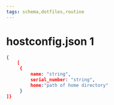 ```yaml
---
tags: schema,dotfiles,routine
---
```

# hostconfig.json 1

```json
{
	[
	 {
		 name: "string",
		 serial_number: "string",
		 home:"path of home directory"
	 }
]}
```